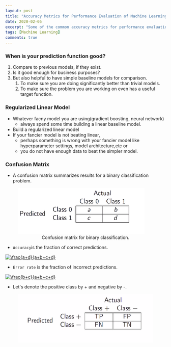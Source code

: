 ```yaml
---
layout: post
title: "Accuracy Metrics for Performance Evaluation of Machine Learning Models."
date: 2020-02-05
excerpt: "Some of the common accuracy metrics for performance evaluation"
tags: [Machine Learning]
comments: true
---
```


### When is your prediction function good?

1. Compare to previous  models, if they exist.
2. Is it good enough for business purposes?
3. But also helpful to have simple baseline models for comparison.
	1. To make sure you are doing significantly better than trivial models.
	2. To make sure the problem you are working on even has a useful target function.

### Regularized Linear Model

* Whatever facny model you are using(gradient boosting, neural network)
	* always spend some time building a linear baseline model.
* Build a regularized linear model
* If your fancier model is not beating linear,
	* perhaps something is wrong with your fancier model like hyperparameter settings, model architecture,etc or
	* you do not have enough data to beat the simpler model.

### Confusion Matrix

* A confusion matrix summarizes results for a binary classification problem.

<figure>
	<img src="https://github.com/rohts-patil/me/blob/master/assets/img/accuracy-metrics/confusion-matrix.png?raw=true">
	<figcaption><center>Confusion matrix for binary classification.</center></figcaption>
</figure>

* `Accuracy`is the fraction of correct predictions.

<a href="https://www.codecogs.com/eqnedit.php?latex=\frac{a&plus;d}{a&plus;b&plus;c&plus;d}" target="_blank"><img src="https://latex.codecogs.com/svg.latex?\frac{a&plus;d}{a&plus;b&plus;c&plus;d}" title="\frac{a+d}{a+b+c+d}" /></a>

* `Error rate` is the fraction of incorrect predictions.

<a href="https://www.codecogs.com/eqnedit.php?latex=\frac{b&plus;c}{a&plus;b&plus;c&plus;d}" target="_blank"><img src="https://latex.codecogs.com/svg.latex?\frac{b&plus;c}{a&plus;b&plus;c&plus;d}" title="\frac{b+c}{a+b+c+d}" /></a>

* Let's denote the positive class by + and negative by -.

<figure>
	<img src="https://github.com/rohts-patil/me/blob/master/assets/img/accuracy-metrics/fp-np.png?raw=true">
</figure>
